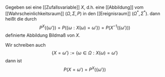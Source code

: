 Gegeben sei eine [[Zufallsvariable]] $X$, d.h. eine [[Abbildung]] vom [[Wahrscheinlichkeitsraum]] $(\Omega, \Sigma, P)$ in den [[Ereignisraum]] $(\Omega^*, \Sigma^*)$. dann heißt die durch
$$P^X(\{\omega'\}) = P(\{\omega : X(\omega) = \omega'\}) = P(X^{-1}(\{\omega'\}))$$
definierte Abbildung Bildmaß von $X$.

Wir schreiben auch
$$\{X = \omega'\} := \{\omega \in \Omega : X(\omega) = \omega'\}$$
dann ist
$$P(X=\omega') = P^X(\{\omega'\})$$